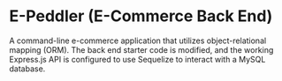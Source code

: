 # E-Peddler (E-Commerce Back End)
A command-line e-commerce application that utilizes object-relational mapping (ORM). The back end starter code is modified, and the working Express.js API is configured to use Sequelize to interact with a MySQL database.
